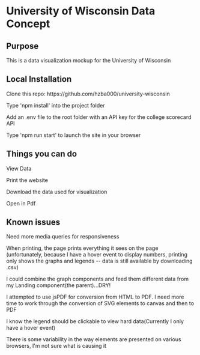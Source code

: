 <h1> University of Wisconsin Data Concept </h1>

<h2>Purpose</h2>
<p>This is a data visualization mockup for the University of Wisconsin</p>

<h2>Local Installation</h2>
<p>Clone this repo: https://github.com/hzba000/university-wisconsin</p>
<p>Type 'npm install' into the project folder</p>
<p>Add an .env file to the root folder with an API key for the college scorecard API</p>
<p>Type 'npm run start' to launch the site in your browser
 
 <h2>Things you can do</h2>
 <p>View Data</p>
 <p>Print the website</p>
 <p>Download the data used for visualization</p>
 <p>Open in Pdf</p>
 
 <h2>Known issues</h2>
 <p>Need more media queries for responsiveness</p>
 <p>When printing, the page prints everything it sees on the page (unfortunately, because I have a hover event to display numbers, 
     printing only shows the graphs and legends -- data is still available by downloading .csv)</p>
  <p>I could combine the graph components and feed them different data from my Landing component(the parent)...DRY!</p>
  <p>I attempted to use jsPDF for conversion from HTML to PDF. I need more time to work through the conversion of SVG elements to canvas 
     and then to PDF</p>
  <p>I know the legend should be clickable to view hard data(Currently I only have a hover event)</p>
  <p>There is some variability in the way elements are presented on various browsers, I'm not sure what is causing it</p>


 






  
 



